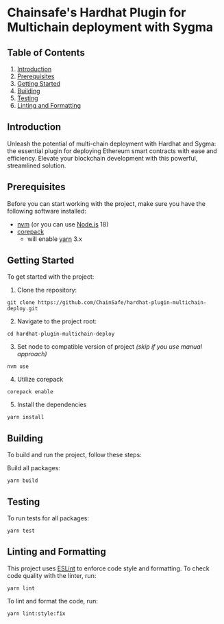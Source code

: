 # Chainsafe's Hardhat Plugin for Multichain deployment with Sygma

## Table of Contents

1. [Introduction](#introduction)
2. [Prerequisites](#prerequisites)
3. [Getting Started](#getting-started)
4. [Building](#building)
5. [Testing](#testing)
6. [Linting and Formatting](#linting-and-formatting)

<a name="introduction"></a>
## Introduction

Unleash the potential of multi-chain deployment with Hardhat and Sygma: the essential plugin for deploying Ethereum smart contracts with ease and efficiency. Elevate your blockchain development with this powerful, streamlined solution.

<a name="prerequisites"></a>
## Prerequisites

Before you can start working with the project, make sure you have the following software installed:

- [nvm](https://github.com/nvm-sh/nvm) (or you can use [Node.js](https://nodejs.org/) 18)
- [corepack](https://github.com/nodejs/corepack)
    - will enable [yarn](https://yarnpkg.com/) 3.x

<a name="getting-started"></a>
## Getting Started

To get started with the project:

1. Clone the repository:
```shell
git clone https://github.com/ChainSafe/hardhat-plugin-multichain-deploy.git
```

2. Navigate to the project root:
```shell
cd hardhat-plugin-multichain-deploy
```

3. Set node to compatible version of project _(skip if you use manual approach)_
```shell
nvm use
```

4. Utilize corepack
```shell
corepack enable
```

5. Install the dependencies
```shell
yarn install
```

<a name="building"></a>
## Building 

To build and run the project, follow these steps:

Build all packages:

```shell
yarn build
```

<a name="testing"></a>
## Testing

To run tests for all packages:

```shell
yarn test
```

<a name="linting-and-formatting"></a>
## Linting and Formatting

This project uses [ESLint](https://eslint.org/) to enforce code style and formatting. To check code quality with the linter, run:

```shell
yarn lint
```

To lint and format the code, run:

```shell
yarn lint:style:fix
```
